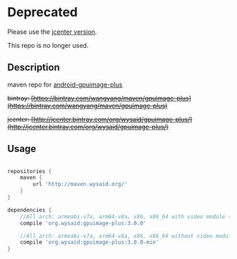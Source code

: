 # Deprecated #

Please use the [jcenter version](http://jcenter.bintray.com/org/wysaid/gpuimage-plus/).

This repo is no longer used.

## Description ##

maven repo for [android-gpuimage-plus](https://github.com/wysaid/android-gpuimage-plus)

~~bintray: [https://bintray.com/wangyang/maven/gpuimage-plus](https://bintray.com/wangyang/maven/gpuimage-plus)~~

~~jcenter: [http://jcenter.bintray.com/org/wysaid/gpuimage-plus/](http://jcenter.bintray.com/org/wysaid/gpuimage-plus/)~~

## Usage ##

```gradle

repositories {
    maven {
        url 'http://maven.wysaid.org/'
    }
}

dependencies {
    //All arch: armeabi-v7a, arm64-v8a, x86, x86_64 with video module (ffmpeg bundled)
    compile 'org.wysaid:gpuimage-plus:3.0.0'

    //All arch: armeabi-v7a, arm64-v8a, x86, x86_64 without video module (no ffmpeg)
    compile 'org.wysaid:gpuimage-plus:3.0.0-min'
}

```
